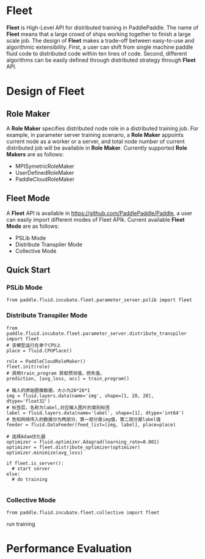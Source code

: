 
# Fleet
**Fleet** is High-Level API for distributed training in PaddlePaddle. The name of **Fleet** means that a large crowd of ships working together to finish a large scale job. The design of **Fleet** makes a trade-off between easy-to-use and algorithmic extensibility. First, a user can shift from single machine paddle fluid code to distributed code within ten lines of code. Second, different algorithms can be easily defined through distributed strategy through **Fleet** API.

# Design of Fleet

## Role Maker
A **Role Maker** specifies distributed node role in a distributed training job. For example, in parameter server training scenario, a **Role Maker** appoints current node as a worker or a server, and total node number of current distributed job will be available in **Role Maker**. Currently supported **Role Makers** are as follows:
- MPISymetricRoleMaker
- UserDefinedRoleMaker
- PaddleCloudRoleMaker

## Fleet Mode
A **Fleet** API is available in https://github.com/PaddlePaddle/Paddle, a user can easily import different modes of Fleet APIk. Current available **Fleet Mode** are as follows:
- PSLib Mode
- Distribute Transpiler Mode
- Collective Mode

## Quick Start

### PSLib Mode
```
from paddle.fluid.incubate.fleet.parameter_server.pslib import fleet

```

### Distribute Transpiler Mode
```
from paddle.fluid.incubate.fleet.parameter_server.distribute_transpiler import fleet
# 该模型运行在单个CPU上
place = fluid.CPUPlace()

role = PaddleCloudRoleMaker()
fleet.init(role)
# 调用train_program 获取预测值，损失值，
prediction, [avg_loss, acc] = train_program()

# 输入的原始图像数据，大小为28*28*1
img = fluid.layers.data(name='img', shape=[1, 28, 28], dtype='float32')
# 标签层，名称为label,对应输入图片的类别标签
label = fluid.layers.data(name='label', shape=[1], dtype='int64')
# 告知网络传入的数据分为两部分，第一部分是img值，第二部分是label值
feeder = fluid.DataFeeder(feed_list=[img, label], place=place)

# 选择Adam优化器
optimizer = fluid.optimizer.Adagrad(learning_rate=0.001)
optimizer = fleet.distribute_optimizer(optimizer)
optimizer.minimize(avg_loss)

if fleet.is_server():
  # start server
else:
  # do training
  
```

### Collective Mode
```
from paddle.fluid.incubate.fleet.collective import fleet

```
run training


# Performance Evaluation


